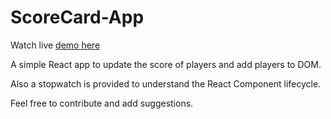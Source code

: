 # ScoreCard-App
Watch live [demo here](https://rawgit.com/sinscary/ScoreCard-App/master/index.html)

A simple React app to update the score of players and add players to DOM. 

Also a stopwatch is provided to understand the React Component lifecycle.

Feel free to contribute and add suggestions.
